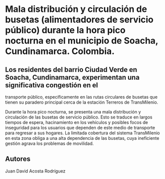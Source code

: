 # Mala distribución y circulación de busetas (alimentadores de servicio público) durante la hora pico nocturna en el municipio de Soacha, Cundinamarca. Colombia.

## Los residentes del barrio Ciudad Verde en Soacha, Cundinamarca, experimentan una significativa congestión en el
transporte público, específicamente en las rutas circulares de busetas que tienen su paradero principal cerca de
la estación Terreros de TransMilenio.

Durante la hora pico nocturna, se presenta una mala distribución y circulación de las busetas de servicio público.
Esto se traduce en largos tiempos de espera, hacinamiento en los vehículos y posibles focos de inseguridad para
los usuarios que dependen de este medio de transporte para regresar a sus hogares. La limitada cobertura del
sistema TransMilenio en esta zona obliga a una alta dependencia de las busetas, cuya ineficiente gestión agrava
los problemas de movilidad.

## Autores

Juan David Acosta Rodríguez
